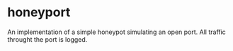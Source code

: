 # honeyport
An implementation of a simple honeypot simulating an open port. All traffic throught the port is logged.
